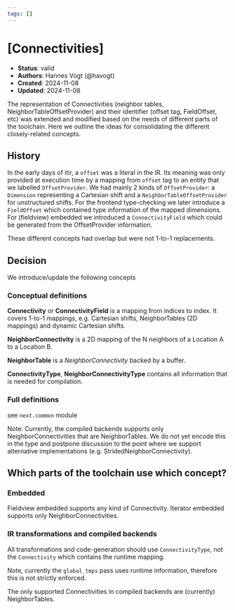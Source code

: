 ```yaml
---
tags: []
---
```


# [Connectivities]

- **Status**: valid
- **Authors**: Hannes Vogt (@havogt)
- **Created**: 2024-11-08
- **Updated**: 2024-11-08

The representation of Connectivities (neighbor tables, NeighborTableOffsetProvider) and their identifier (offset tag, FieldOffset, etc) was extended and modified based on the needs of different parts of the toolchain. Here we outline the ideas for consolidating the different closely-related concepts.

## History

In the early days of itir, a `offset` was a literal in the IR. Its meaning was only provided at execution time by a mapping from `offset` tag to an entity that we labelled `OffsetProvider`. We had mainly 2 kinds of `OffsetProvider`: a `Dimension` representing a Cartesian shift and a `NeighborTableOffsetProvider` for unstructured shifts.
For the frontend type-checking we later introduce a `FieldOffset` which contained type information of the mapped dimensions.
For (fieldview) embedded we introduced a `ConnectivityField` which could be generated from the OffsetProvider information.

These different concepts had overlap but were not 1-to-1 replacements.

## Decision

We introduce/update the following concepts

### Conceptual definitions

**Connectivity** or **ConnectivityField** is a mapping from indices to index. It covers 1-to-1 mappings, e.g. Cartesian shifts, NeighborTables (2D mappings) and dynamic Cartesian shifts.

**NeighborConnectivity** is a 2D mapping of the N neighbors of a Location A to a Location B.

**NeighborTable** is a _NeighborConnectivity_ backed by a buffer.

**ConnectivityType**, **NeighborConnectivityType** contains all information that is needed for compilation.

### Full definitions

see `next.common` module

Note: Currently, the compiled backends supports only NeighborConnectivities that are NeighborTables. We do not yet encode this in the type and postpone discussion to the point where we support alternative implementations (e.g. StridedNeighborConnectivity).

## Which parts of the toolchain use which concept?

### Embedded

Fieldview embedded supports any kind of Connectivity.
Iterator embedded supports only NeighborConnectivities.

### IR transformations and compiled backends

All transformations and code-generation should use `ConnectivityType`, not the `Connectivity` which contains the runtime mapping.

Note, currently the `global_tmps` pass uses runtime information, therefore this is not strictly enforced.

The only supported Connectivities in compiled backends are (currently) NeighborTables.
